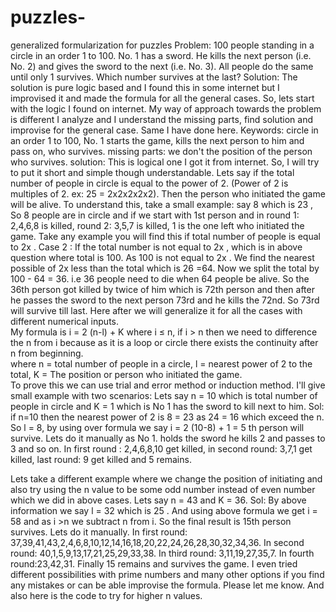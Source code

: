 # puzzles-
generalized formularization for puzzles 
Problem:
100 people standing in a circle in an order 1 to 100. No. 1 has a sword. He kills the next person (i.e. No. 2) and gives the sword to the next (i.e. No. 3). All people do the same until only 1 survives. Which number survives at the last? 
Solution: 
The solution is pure logic based and I found this in some internet but I improvised it and made the formula for all the general cases. So, lets start with the logic I found on internet. My way of approach towards the problem is different I analyze and I understand the missing parts, find solution and improvise for the general case. Same I have done here.
Keywords: circle in an order 1 to 100, No. 1 starts the game, kills the next person to him and pass on, who survives.
missing parts: we don't the position of the person who survives. 
solution: This is logical one I got it from internet. So, I will try to put it short and simple though understandable. Lets say if the total number of people in circle is equal to the power of 2. (Power of 2 is multiples of 2. ex: 25 = 2x2x2x2x2). Then the person who initiated the game will be alive. To understand this, take a small example: say 8 which is 23 , So 8 people are in circle and if we start with 1st person and in round 1: 2,4,6,8 is killed, round 2: 3,5,7 is killed, 1 is the one left who initiated the game. Take any example you will find this if total number of people is equal to 2x .
Case 2 : If the total number is not equal to 2x , which is in above question where total is 100.  As 100 is not equal to 2x . We find the nearest possible of 2x  less than the total which is 26 =64. Now we split the total by 100 - 64 = 36. i.e 36 people need to die when 64 people be alive. So the 36th person got killed by twice of him which is 72th person and then after he passes the sword to the next person 73rd and he kills the 72nd. So 73rd will survive till last. Here after we will generalize it for all the cases with different numerical inputs.  
My formula is i = 2 (n-l) + K where i ≤ n, if i > n then we need to difference the n from i because as it is a loop or circle there exists the continuity after n from beginning.  
where n = total number of people in a circle, l = nearest power of 2 to the total, K = The position or person who initiated the game.  
To prove this we can use trial and error method or induction method. 
I'll give small example with two scenarios: 
Lets say n = 10 which is total number of people in circle and K = 1 which is No 1 has the sword to kill next to him.
Sol: if n=10 then the nearest power of 2 is 8 = 23 as 24 = 16 which exceed the n. So l = 8, by using over formula we say i = 2 (10-8) + 1 = 5 th person will survive. Lets do it manually as No 1. holds the sword he kills 2 and passes to 3 and so on. In first round : 2,4,6,8,10 get killed, in second round: 3,7,1 get killed, last round: 9 get killed and 5 remains.

Lets take a different example where we change the position of initiating and also try using the n value to be some odd number instead of even number which we did in above cases. Lets say n = 43 and K = 36. 
Sol: By above information we say l = 32 which is 25 . And using above formula we get i = 58 and as i >n we subtract n from i. So the final result is 15th person survives. Lets do it manually. In first round: 37,39,41,43,2,4,6,8,10,12,14,16,18,20,22,24,26,28,30,32,34,36. In second round: 40,1,5,9,13,17,21,25,29,33,38. In third round: 3,11,19,27,35,7. In fourth round:23,42,31. Finally 15 remains and survives the game. 
I even tried different possibilities with prime numbers and many other options if you find any mistakes or can be able improvise the formula. Please let me know.  And also here is the code to try for higher n values. 
